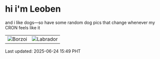 # hi i'm Leoben

and i like dogs—so have some random dog pics that change whenever my CRON feels like it

|  |  |
|--------|----------|
| ![Borzoi](https://random-dog-vercel.vercel.app/api/random-borzoi?v=1750751371) | ![Labrador](https://random-dog-vercel.vercel.app/api/random-labrador?v=1750751371) |

Last updated: 2025-06-24 15:49 PHT
